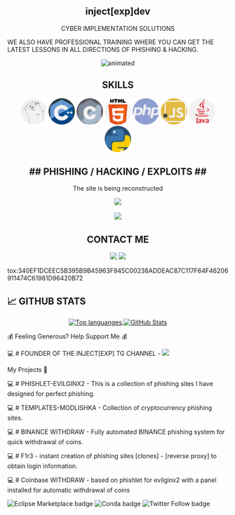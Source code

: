<h2 align="center">inject[exp]dev</a> </h2> 

<p align="center">
 CYBER IMPLEMENTATION SOLUTIONS
 
  WE ALSO HAVE PROFESSIONAL TRAINING WHERE YOU CAN GET THE LATEST LESSONS IN ALL DIRECTIONS OF PHISHING & HACKING.
</p>

<p align="center">
  <img src="https://github.com/injectexpert/injectexpert/blob/main/img/s.jpg" alt="animated" />
</p>

<h2 align="center"> SKILLS</h2>
<p align="center">

<p align="center">
  <img src="https://github.com/injectexpert/injectexpert/blob/main/img/1.png"height="60"/>
  <img src="https://github.com/injectexpert/injectexpert/blob/main/img/2.png"height="60"/>
  <img src="https://github.com/injectexpert/injectexpert/blob/main/img/9.png"height="60"/>
  <img src="https://github.com/injectexpert/injectexpert/blob/main/img/3.png"height="60"/>
  <img src="https://github.com/injectexpert/injectexpert/blob/main/img/4.png"height="60"/>
  <img src="https://github.com/injectexpert/injectexpert/blob/main/img/5.png"height="60"/>
  <img src="https://github.com/injectexpert/injectexpert/blob/main/img/6.png"height="60"/>
  <img src="https://github.com/injectexpert/injectexpert/blob/main/img/7.png"height="60"/>
</p>

<h2 align="center"> ## PHISHING / HACKING / EXPLOITS ## </a> </h2> 
<p align="center">
</a>

<p align="center">
The site is being reconstructed

<p align="center">
</a> <a href="https://injectexp.dev" target="_blank"><img src="https://img.shields.io/badge/inject-exp-%23239BCD.svg?&style=for-the-badge&logo=telegram&logoColor=white"/></a>
</p>

<p align="center">
<a href="https://t.me/injectexpdev" target="_blank"><img src="https://img.shields.io/badge/ACADEMY-%23239BCD.svg?&style=for-the-badge&logo=telegram&logoColor=white"/></a>

<h2 align="center">CONTACT ME</h2>
<p align="center">
<a href="https://twitter.com/MetthewKals" target="_blank"><img src="https://img.shields.io/badge/twitter-%231DA1F2.svg?&style=for-the-badge&logo=twitter&logoColor=white"/></a>
<a href="https://t.me/inject_exp" target="_blank"><img src="https://img.shields.io/badge/telegram-%23239BCD.svg?&style=for-the-badge&logo=telegram&logoColor=white"/>
</a>
<p align="center">

tox:340EF1DCEEC5B395B9B45963F945C00238ADDEAC87C117F64F46206911474C61981D96420B72
</p>

## &#x1f4c8; GITHUB STATS

<p align="center">
<a href="https://github.com/natainditama/injectexpert">
  <img align="center" src="https://github-readme-stats.vercel.app/api/top-langs/?username=injectexpert&langs_count=3&theme=radical" alt="Top languanges" />
</a>

<a href="https://github.com/natainditama/injectexpert">
  <img align="center" src="https://github-readme-stats.vercel.app/api?username=injectexpert&show_icons=true&line_height=27&count_private=true&theme=radical" alt="GitHub Stats" />
</a>

💰 Feeling Generous? Help Support Me 💰

💻 # FOUNDER OF THE INJECT[EXP] TG CHANNEL -  <a href="https://t.me/injectexpdev" target="_blank"><img src="https://img.shields.io/badge/inject[exp]-%23239BCD.svg?&style=for-the-badge&logo=telegram&logoColor=white"/></a>

My Projects 📝

💻 # PHISHLET-EVILGINX2 - This is a collection of phishing sites I have designed for perfect phishing.

💻 # TEMPLATES-MODLISHKA - Collection of cryptocurrency phishing sites.

💻 # BINANCE WITHDRAW - Fully automated BINANCE phishing system for quick withdrawal of coins.

💻 # F1r3 - instant creation of phishing sites [clones] - [reverse proxy] to obtain login information.

💻 # Coinbase WITHDRAW - based on phishlet for evilginx2 with a panel installed for automatic withdrawal of coins

<img alt="Eclipse Marketplace badge" src="https://img.shields.io/badge/updated-today-brightgreen"> <img alt="Conda badge" src="https://img.shields.io/badge/platform-linux--64%20%7C%20win--32%20%7C%20osx--64%20%7C%20win--64-lightgrey"> <img alt="Twitter Follow badge" src="https://img.shields.io/badge/Follow-1187-lightgrey?logo=twitter&amp;style=social">
